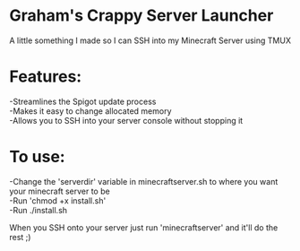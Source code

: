 # Graham's Crappy Server Launcher
A little something I made so I can SSH into my Minecraft Server using TMUX 

# Features:  
-Streamlines the Spigot update process  
-Makes it easy to change allocated memory  
-Allows you to SSH into your server console without stopping it  

# To use:  
-Change the 'serverdir' variable in minecraftserver.sh to where you want your minecraft server to be  
-Run 'chmod +x install.sh'  
-Run ./install.sh  

When you SSH onto your server just run 'minecraftserver' and it'll do the rest ;)  
